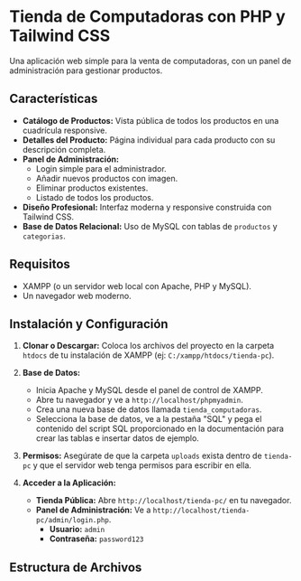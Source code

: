 # Tienda de Computadoras con PHP y Tailwind CSS

Una aplicación web simple para la venta de computadoras, con un panel de administración para gestionar productos.

## Características

- **Catálogo de Productos:** Vista pública de todos los productos en una cuadrícula responsive.
- **Detalles del Producto:** Página individual para cada producto con su descripción completa.
- **Panel de Administración:**
  - Login simple para el administrador.
  - Añadir nuevos productos con imagen.
  - Eliminar productos existentes.
  - Listado de todos los productos.
- **Diseño Profesional:** Interfaz moderna y responsive construida con Tailwind CSS.
- **Base de Datos Relacional:** Uso de MySQL con tablas de `productos` y `categorias`.

## Requisitos

- XAMPP (o un servidor web local con Apache, PHP y MySQL).
- Un navegador web moderno.

## Instalación y Configuración

1.  **Clonar o Descargar:** Coloca los archivos del proyecto en la carpeta `htdocs` de tu instalación de XAMPP (ej: `C:/xampp/htdocs/tienda-pc`).

2.  **Base de Datos:**
    - Inicia Apache y MySQL desde el panel de control de XAMPP.
    - Abre tu navegador y ve a `http://localhost/phpmyadmin`.
    - Crea una nueva base de datos llamada `tienda_computadoras`.
    - Selecciona la base de datos, ve a la pestaña "SQL" y pega el contenido del script SQL proporcionado en la documentación para crear las tablas e insertar datos de ejemplo.

3.  **Permisos:** Asegúrate de que la carpeta `uploads` exista dentro de `tienda-pc` y que el servidor web tenga permisos para escribir en ella.

4.  **Acceder a la Aplicación:**
    - **Tienda Pública:** Abre `http://localhost/tienda-pc/` en tu navegador.
    - **Panel de Administración:** Ve a `http://localhost/tienda-pc/admin/login.php`.
      - **Usuario:** `admin`
      - **Contraseña:** `password123`

## Estructura de Archivos
